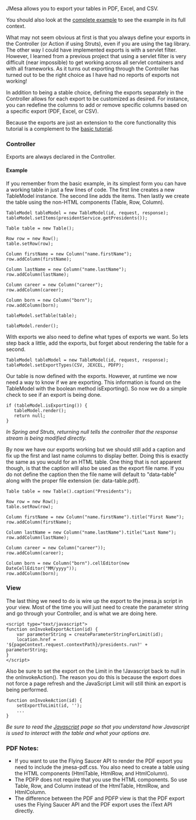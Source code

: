 JMesa allows you to export your tables in PDF, Excel, and CSV.

You should also look at the [complete example](http://code.google.com/p/jmesa/source/browse/trunk/jmesaWeb/src/org/jmesaweb/controller/BasicPresidentController.java) to see the example in its full context.

What may not seem obvious at first is that you always define your exports in the Controller (or Action if using Struts), even if you are using the tag library. The other way I could have implemented exports is with a servlet filter. However, I learned from a previous project that using a servlet filter is very difficult (near impossible) to get working across all servlet containers and with all frameworks. As it turns out exporting through the Controller has turned out to be the right choice as I have had no reports of exports not working!

In addition to being a stable choice, defining the exports separately in the Controller allows for each export to be customized as desired. For instance, you can redefine the columns to add or remove specific columns based on a specific export (PDF, Excel, or CSV).

Because the exports are just an extension to the core functionality this tutorial is a complement to the [basic tutorial](BasicTutorialV3.md).

### Controller ###

Exports are always declared in the Controller.

#### Example ####

If you remember from the basic example, in its simplest form you can have a working table in just a few lines of code. The first line creates a new TableModel instance. The second line adds the items. Then lastly we create the table using the non-HTML components (Table, Row, Column).

```
TableModel tableModel = new TableModel(id, request, response);
tableModel.setItems(presidentService.getPresidents());

Table table = new Table();

Row row = new Row();
table.setRow(row);

Column firstName = new Column("name.firstName");
row.addColumn(firstName);

Column lastName = new Column("name.lastName");
row.addColumn(lastName);

Column career = new Column("career");
row.addColumn(career);

Column born = new Column("born");
row.addColumn(born);

tableModel.setTable(table);

tableModel.render();
```

With exports we also need to define what types of exports we want. So lets step back a little, add the exports, but forget about rendering the table for a second.

```
TableModel tableModel = new TableModel(id, request, response);
tableModel.setExportTypes(CSV, JEXCEL, PDFP);
```

Our table is now defined with the exports. However, at runtime we now need a way to know if we are exporting. This information is found on the TableModel with the boolean method isExporting(). So now we do a simple check to see if an export is being done.

```
if (tableModel.isExporting()) {
   tableModel.render();
   return null;
}
```

_In Spring and Struts, returning null tells the controller that the response stream is being modified directly._

By now we have our exports working but we should still add a caption and fix up the first and last name columns to display better. Doing this is exactly the same as you would for an HTML table. One thing that is not apparent though, is that the caption will also be used as the export file name. If you do not define the caption then the file name will default to "data-table" along with the proper file extension (ie: data-table.pdf).

```
Table table = new Table().caption("Presidents");

Row row = new Row();
table.setRow(row);

Column firstName = new Column("name.firstName").title("First Name");
row.addColumn(firstName);

Column lastName = new Column("name.lastName").title("Last Name");
row.addColumn(lastName);

Column career = new Column("career"));
row.addColumn(career);

Column born = new Column("born").cellEditor(new DateCellEditor("MM/yyyy"));
row.addColumn(born);
```

### View ###

The last thing we need to do is wire up the export to the jmesa.js script in your view. Most of the time you will just need to create the parameter string and go through your Controller, and is what we are doing here.

```
<script type="text/javascript">
function onInvokeExportAction(id) {
    var parameterString = createParameterStringForLimit(id);
    location.href = '${pageContext.request.contextPath}/presidents.run?' + parameterString;
}
</script>
```

Also be sure to set the export on the Limit in the !Javascript back to null in the onInvokeAction(). The reason you do this is because the export does not force a page refresh and the JavaScript Limit will still think an export is being performed.

```
function onInvokeAction(id) {
    setExportToLimit(id, '');
    ...
}
```

_Be sure to read the [Javascript](Javascript.md) page so that you understand how Javascript is used to interact with the table and what your options are._

### PDF Notes: ###
  * If you want to use the Flying Saucer API to render the PDF export you need to include the jmesa-pdf.css. You also need to create a table using the HTML components (HtmlTable, HtmlRow, and HtmlColumn).
  * The PDFP does not require that you use the HTML components. So use Table, Row, and Column instead of the HtmlTable, HtmlRow, and HtmlColumn.
  * The difference between the PDF and PDFP view is that the PDF export uses the Flying Saucer API and the PDF export uses the iText API directly.
